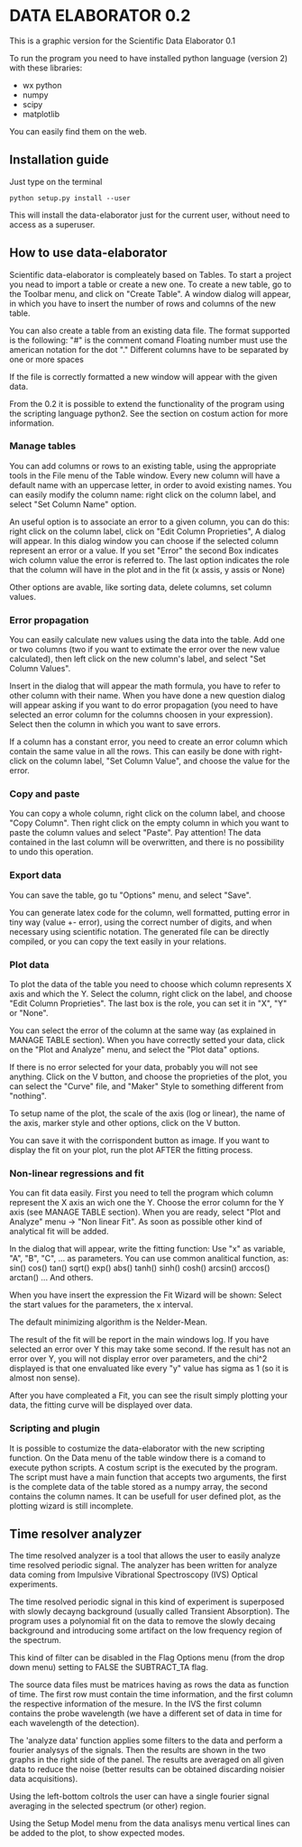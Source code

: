 # DATA ELABORATOR 0.2

This is a graphic version for the Scientific Data Elaborator 0.1

To run the program you need to have installed python language
 (version 2) with these libraries:
- wx python 
- numpy
- scipy
- matplotlib

You can easily find them on the web.

## Installation guide

Just type on the terminal
```
python setup.py install --user
```

This will install the data-elaborator just for the current user, without need to access as a superuser. 

## How to use data-elaborator

Scientific data-elaborator is compleately based on Tables. To start a project you nead to import a table or
create a new one. To create a new table, go to the Toolbar menu, and click on "Create Table". 
A window dialog will appear, in which you have to insert the number of rows and columns of the new table.

You can also create a table from an existing data file. The format supported is the following:
"#" is the comment comand
Floating number must use the american notation for the dot "."
Different columns have to be separated by one or more spaces

If the file is correctly formatted a new window will appear with the given data.

From the 0.2 it is possible to extend the functionality of the program using the scripting language python2.
See the section on costum action for more information.

### Manage tables
You can add columns or rows to an existing table, using the appropriate tools in the File menu of the Table window.
Every new column will have a default name with an uppercase letter, in order to avoid existing names. You can
easily modify the column name: right click on the column label, and select "Set Column Name" option.

An useful option is to associate an error to a given column, you can do this: 
right click on the column label, click on "Edit Column Proprieties", A dialog will appear.
In this dialog window you can choose if the selected column represent an error or a value. If you set "Error"
the second Box indicates  wich column value the error is referred to. 
The last option indicates the role that the column will have in the plot and in the fit (x assis, y assis or None)

Other options are avable, like sorting data, delete columns, set column values.

### Error propagation
You can easily calculate new values using the data into the table. Add one or two columns (two if you want to extimate
the error over the new value calculated), then left click on the new column's label, and select "Set Column Values".

Insert in the dialog that will appear the math formula, you have to refer to other column with their name. When you
have done a new question dialog will appear asking if you want to do error propagation (you need to have selected an
error column for the columns choosen in your expression). Select then the column in which you want to save errors.

If a column has a constant error, you need to create an error column which contain the same value in all the rows. 
This can easily be done with right-click on the column label, "Set Column Value", and choose the value for the error.

### Copy and paste
You can copy a whole column, right click on the column label, and choose "Copy Column".
Then right click on the empty column in which you want to paste the column values and select "Paste".
Pay attention! The data contained in the last column will be overwritten, and there is no possibility to undo
this operation.

### Export data
You can save the table, go tu "Options" menu, and select "Save".

You can generate latex code for the column, well formatted, putting error in tiny way (value +- error),
using the correct number of digits, and when necessary using scientific notation. The generated file can be directly compiled,
or you can copy the text easily in your relations.

### Plot data
To plot the data of the table you need to choose which column represents X axis and which the Y.
Select the column, right click on the label, and choose "Edit Column Proprieties".
The last box is the role, you can set it in "X", "Y" or "None".

You can select the error of the column at the same way (as explained in MANAGE TABLE section).
When you have correctly setted your data, click on the "Plot and Analyze" menu, and select the "Plot data" options.

If there is no error selected for your data, probably you will not see anything. Click on the V button, 
and choose the proprieties of the plot, you can select the "Curve" file, and "Maker" Style to something different
from "nothing".

To setup name of the plot, the scale of the axis (log or linear), the name of the axis, marker style and other options,
click on the V button.

You can save it with the corrispondent button as image.
If you want to display the fit on your plot, run the plot AFTER the fitting process.

### Non-linear regressions and fit
You can fit data easily. First you need to tell the program which column represent the X axis an wich one
the Y. Choose the error column for the Y axis (see MANAGE TABLE section). When you are ready, select
"Plot and Analyze" menu -> "Non linear Fit".
As soon as possible other kind of analytical fit will be added.

In the dialog that will appear, write the fitting function:
Use "x" as variable, "A", "B", "C", ... as parameters.
You can use common analitical function, as:
sin() cos() tan() sqrt() exp() abs() tanh() sinh() cosh() arcsin() arccos() arctan() ...
And others.

When you have insert the expression the Fit Wizard will be shown:
Select the start values for the parameters, the x interval.

The default minimizing algorithm is the Nelder-Mean.

The result of the fit will be report in the main windows log. If you have selected an error over Y this may take some second.
If the result has not an error over Y, you will not display error over parameters, and the chi^2 displayed is that one envaluated
like every "y" value has sigma as 1 (so it is almost non sense).

After you have compleated a Fit, you can see the risult simply plotting your data, the fitting curve will be displayed over data.

### Scripting and plugin
It is possible to costumize the data-elaborator with the new scripting function.
On the Data menu of the table window there is a comand to execute python scripts.
A costum script is the executed by the program.
The script must have a main function that accepts two arguments, the first is the complete data of the table stored as a numpy array, the second contains the column names.
It can be usefull for user defined plot, as the plotting wizard is still incomplete.

## Time resolver analyzer
The time resolved analyzer is a tool that allows the user to easily 
analyze time resolved periodic signal.
The analyzer has been written for analyze data coming from Impulsive 
Vibrational Spectroscopy (IVS) Optical experiments.

The time resolved periodic signal in this kind of experiment is 
superposed with slowly decayng background (usually called Transient 
Absorption). The program uses a polynomial fit on the data to remove the 
slowly decaing background and introducing some artifact on the low 
frequency region of the spectrum.

This kind of filter can be disabled in the Flag Options menu (from the 
drop down menu) setting to FALSE the SUBTRACT_TA flag.

The source data files must be matrices having as rows the data as 
function of time. The first row must contain the time information, and 
the first column the respective information of the mesure.
In the IVS the first column contains the probe wavelength (we have a 
different set of data in time for each wavelength of the detection).

The 'analyze data' function applies some filters to the data and perform a fourier 
analysys of the signals. Then the results are shown in the two graphs in 
the right side of the panel. 
The results are averaged on all given data to reduce the noise (better results can be obtained discarding noisier 
data acquisitions).

Using the left-bottom coltrols the user can have a single fourier signal
averaging in the selected spectrum (or other) region.

Using the Setup Model menu from the data analisys menu vertical lines can be added to the plot, to
show expected modes.

